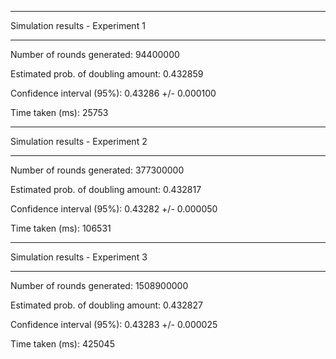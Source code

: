 *************************************
Simulation results - Experiment 1
*************************************
Number of rounds generated: 94400000

Estimated prob. of doubling amount:    0.432859

Confidence interval (95%):  0.43286 +/- 0.000100

Time taken (ms): 25753

*************************************
Simulation results - Experiment 2
*************************************
Number of rounds generated: 377300000

Estimated prob. of doubling amount:    0.432817

Confidence interval (95%):  0.43282 +/- 0.000050

Time taken (ms): 106531

*************************************
Simulation results - Experiment 3
*************************************
Number of rounds generated: 1508900000

Estimated prob. of doubling amount:    0.432827

Confidence interval (95%):  0.43283 +/- 0.000025

Time taken (ms): 425045
